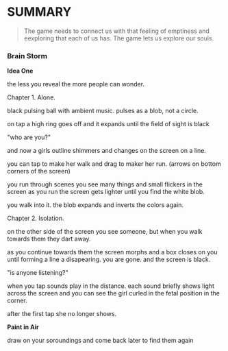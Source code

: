 # SUMMARY

> The game needs to connect us with that feeling of emptiness and eexploring that each of us has. The game lets us explore our souls.

### Brain Storm

**Idea One**

the less you reveal the more people can wonder.

Chapter 1. Alone.

black pulsing ball with ambient music. pulses as a blob, not a circle.

on tap a high ring goes off and it expands until the field of sight is black

"who are you?"

and now a girls outline shimmers and changes on the screen on a line.

you can tap to make her walk and drag to maker her run.
(arrows on bottom corners of the screen)

you run through scenes you see many things and small flickers in the screen as you run the screen gets lighter until you find the white blob.

you walk into it. the blob expands and inverts the colors again.

Chapter 2. Isolation.

on the other side of the screen you see someone, but when you walk towards them they dart away.

as you continue towards them the screen morphs and a box closes on you until forming a line a disapearing. you are gone. and the screen is black.

"is anyone listening?"

when you tap sounds play in the distance. each sound briefly shows light across the screen and you can see the girl curled in the fetal position in the corner.

after the first tap she no longer shows.

**Paint in Air**

draw on your soroundings and come back later to find them again